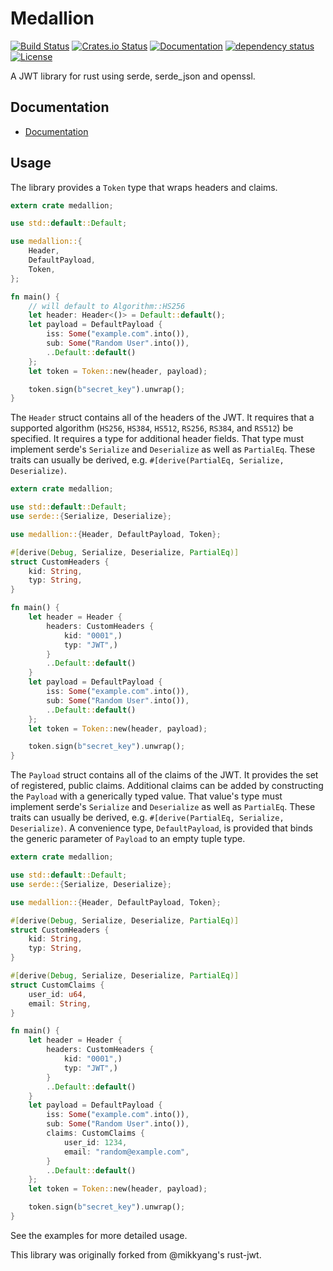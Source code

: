 Medallion
=========
[![Build Status](https://travis-ci.org/commandline/medallion.svg?branch=master)](https://travis-ci.org/commandline/medallion)
[![Crates.io Status](http://meritbadge.herokuapp.com/medallion)](https://crates.io/crates/medallion)
[![Documentation](https://docs.rs/medallion/badge.svg)](https://docs.rs/medallion)
[![dependency status](https://deps.rs/crate/medallion/2.2.2/status.svg)](https://deps.rs/crate/medallion/2.2.2)
[![License](https://img.shields.io/badge/license-MIT-blue.svg)](https://raw.githubusercontent.com/commandline/medallion/master/LICENSE)

A JWT library for rust using serde, serde_json and openssl.

## Documentation

- [Documentation](https://commandline.github.io/medallion/)

## Usage

The library provides a `Token` type that wraps headers and claims.

```rust
extern crate medallion;

use std::default::Default;

use medallion::{
    Header,
    DefaultPayload,
    Token,
};

fn main() {
    // will default to Algorithm::HS256
    let header: Header<()> = Default::default();
    let payload = DefaultPayload {
        iss: Some("example.com".into()),
        sub: Some("Random User".into()),
        ..Default::default()
    };
    let token = Token::new(header, payload);

    token.sign(b"secret_key").unwrap();
}
```

The `Header` struct contains all of the headers of the JWT. It requires that a supported algorithm (`HS256`, `HS384`, `HS512`, `RS256`, `RS384`, and `RS512`) be specified. It requires a type for additional header fields. That type must implement serde's `Serialize` and `Deserialize` as well as `PartialEq`. These traits can usually be derived, e.g.  `#[derive(PartialEq, Serialize, Deserialize)`.

```rust
extern crate medallion;

use std::default::Default;
use serde::{Serialize, Deserialize};

use medallion::{Header, DefaultPayload, Token};

#[derive(Debug, Serialize, Deserialize, PartialEq)]
struct CustomHeaders {
    kid: String,
    typ: String,
}

fn main() {
    let header = Header {
        headers: CustomHeaders {
            kid: "0001",)
            typ: "JWT",)
        }
        ..Default::default()
    }
    let payload = DefaultPayload {
        iss: Some("example.com".into()),
        sub: Some("Random User".into()),
        ..Default::default()
    };
    let token = Token::new(header, payload);

    token.sign(b"secret_key").unwrap();
}
```

The `Payload` struct contains all of the claims of the JWT. It provides the set of registered, public claims. Additional claims can be added by constructing the `Payload` with a generically typed value. That value's type must implement serde's `Serialize` and `Deserialize` as well as `PartialEq`. These traits can usually be derived, e.g.  `#[derive(PartialEq, Serialize, Deserialize)`. A convenience type, `DefaultPayload`, is provided that binds the generic parameter of `Payload` to an empty tuple type.

```rust
extern crate medallion;

use std::default::Default;
use serde::{Serialize, Deserialize};

use medallion::{Header, DefaultPayload, Token};

#[derive(Debug, Serialize, Deserialize, PartialEq)]
struct CustomHeaders {
    kid: String,
    typ: String,
}

#[derive(Debug, Serialize, Deserialize, PartialEq)]
struct CustomClaims {
    user_id: u64,
    email: String,
}

fn main() {
    let header = Header {
        headers: CustomHeaders {
            kid: "0001",)
            typ: "JWT",)
        }
        ..Default::default()
    }
    let payload = DefaultPayload {
        iss: Some("example.com".into()),
        sub: Some("Random User".into()),
        claims: CustomClaims {
            user_id: 1234,
            email: "random@example.com",
        }
        ..Default::default()
    };
    let token = Token::new(header, payload);

    token.sign(b"secret_key").unwrap();
}
```

See the examples for more detailed usage.

This library was originally forked from @mikkyang's rust-jwt.
